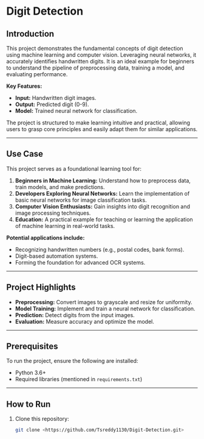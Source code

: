 
# Digit Detection

## Introduction
This project demonstrates the fundamental concepts of digit detection using machine learning and computer vision. Leveraging neural networks, it accurately identifies handwritten digits. It is an ideal example for beginners to understand the pipeline of preprocessing data, training a model, and evaluating performance.

**Key Features:**
- **Input:** Handwritten digit images.
- **Output:** Predicted digit (0-9).
- **Model:** Trained neural network for classification.

The project is structured to make learning intuitive and practical, allowing users to grasp core principles and easily adapt them for similar applications.

---

## Use Case
This project serves as a foundational learning tool for:
1. **Beginners in Machine Learning:** Understand how to preprocess data, train models, and make predictions.
2. **Developers Exploring Neural Networks:** Learn the implementation of basic neural networks for image classification tasks.
3. **Computer Vision Enthusiasts:** Gain insights into digit recognition and image processing techniques.
4. **Education:** A practical example for teaching or learning the application of machine learning in real-world tasks.

**Potential applications include:**
- Recognizing handwritten numbers (e.g., postal codes, bank forms).
- Digit-based automation systems.
- Forming the foundation for advanced OCR systems.

---

## Project Highlights
- **Preprocessing:** Convert images to grayscale and resize for uniformity.
- **Model Training:** Implement and train a neural network for classification.
- **Prediction:** Detect digits from the input images.
- **Evaluation:** Measure accuracy and optimize the model.

---

## Prerequisites
To run the project, ensure the following are installed:
- Python 3.6+
- Required libraries (mentioned in `requirements.txt`)

---

## How to Run
1. Clone this repository:
   ```bash
   git clone <https://github.com/Tsreddy1130/Digit-Detection.git>
